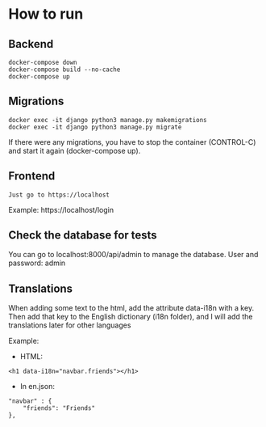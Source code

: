 # How to run

## Backend


```
docker-compose down
docker-compose build --no-cache
docker-compose up
```

## Migrations

```
docker exec -it django python3 manage.py makemigrations
docker exec -it django python3 manage.py migrate
```

If there were any migrations, you have to stop the container (CONTROL-C) and start it again (docker-compose up).

## Frontend

```
Just go to https://localhost
```

Example: https://localhost/login

## Check the database for tests

You can go to localhost:8000/api/admin to manage the database.
User and password: admin

## Translations
When adding some text to the html, add the attribute data-i18n with a key.
Then add that key to the English dictionary (i18n folder), and I will add the translations later for other languages

Example:
- HTML:
```
<h1 data-i18n="navbar.friends"></h1>
```
- In en.json:
```
"navbar" : {
	"friends": "Friends"
},
```
